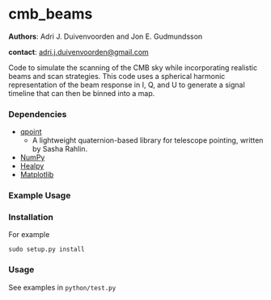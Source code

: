 # cmb_beams

**Authors**: Adri J. Duivenvoorden and Jon E. Gudmundsson

**contact**: adri.j.duivenvoorden@gmail.com

Code to simulate the scanning of the CMB sky while incorporating realistic beams and
scan strategies. This code uses a spherical harmonic representation of the beam response
in I, Q, and U to generate a signal timeline that can then be binned into a map.


### Dependencies

 * [qpoint](https://github.com/arahlin/qpoint)
   * A lightweight quaternion-based library for telescope pointing, written by Sasha Rahlin.
 * [NumPy](https://github.com/numpy/numpy)
 * [Healpy](https://github.com/healpy/healpy)
 * [Matplotlib](https://github.com/matplotlib/matplotlib)

### Example Usage

### Installation

For example
```
sudo setup.py install
```

### Usage

See examples in `python/test.py`